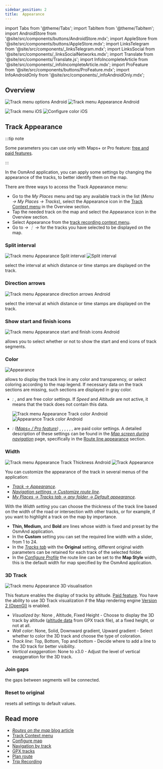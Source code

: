 ```yaml
---
sidebar_position: 2
title:  Appearance
---
```


import Tabs from '@theme/Tabs';
import TabItem from '@theme/TabItem';
import AndroidStore from '@site/src/components/buttons/AndroidStore.mdx';
import AppleStore from '@site/src/components/buttons/AppleStore.mdx';
import LinksTelegram from '@site/src/components/_linksTelegram.mdx';
import LinksSocial from '@site/src/components/_linksSocialNetworks.mdx';
import Translate from '@site/src/components/Translate.js';
import InfoIncompleteArticle from '@site/src/components/_infoIncompleteArticle.mdx';
import ProFeature from '@site/src/components/buttons/ProFeature.mdx';
import InfoAndroidOnly from '@site/src/components/_infoAndroidOnly.mdx';

<InfoIncompleteArticle/>


## Overview

<Tabs groupId="operating-systems">

<TabItem value="android" label="Android">  

![Track menu options Android](@site/static/img/map/track-appear-and-1.png)  ![Track menu Appearance Android](@site/static/img/map/track_appearence_1_andr.png)  

</TabItem>

<TabItem value="ios" label="iOS">

![Track menu iOS](@site/static/img/map/track_appearence_1_ios.png) ![Configure color iOS](@site/static/img/map/track_appearence_2_ios.png)  

</TabItem>

</Tabs> 


## Track Appearance

:::tip note

<ProFeature/> Some parameters you can use only with Maps+ or Pro feature: <a href="https://osmand.net/docs/user/purchases/android#free-and-paid-features">free and paid features</a>.

:::

In the OsmAnd application, you can apply some settings by changing the appearance of the tracks, to better identify them on the map.  

There are three ways to access the Track Appearance menu:
- Go to the *My Places* menu and tap any available track in the list (*Menu → My Places → Tracks*), select the Appearance icon in the [Track Context menu](../../map/track-context-menu.md#overview) in the Overview section.
- Tap the needed track on the map and select the Appearance icon in the Overview section.
- Select Appearance from the [track recording context menu](../../plugins/trip-recording.md#сurrent-track-recording).  
- Go to *<Translate android="true" ids="shared_string_menu,configure_map,show_gpx"/> → &#8942; → <Translate android="true" ids="change_appearance"/>* for the tracks you have selected to be displayed on the map. 


### Split interval

![Track menu Appearance Split interval](@site/static/img/map/track_appearance_menu_split_interval_android.png)  ![Split interval](@site/static/img/map/track_appearance_menu_split_interval_ios.png)

select the interval at which distance or time stamps are displayed on the track.  
 
### Direction arrows

![Track menu Appearance direction arrows Android](@site/static/img/map/track_appearance_menu_direction_arrows_android.png) 

select the interval at which distance or time stamps are displayed on the track.  
 
### Show start and finish icons

![Track menu Appearance start and finish icons Android](@site/static/img/map/track_appearance_menu_sf_icons_android.png)  

allows you to select whether or not to show the start and end icons of track segments.  

### Color

![Appearance](@site/static/img/map/appearance_color_andr.png) 

allows to display the track line in any color and transparency, or select coloring according to the map legend. If necessary data on the track sections are missing, such sections are displayed in gray color. 

- *<Translate ios="true" ids="shared_string_color"/>:* *<Translate android="true" ids="track_coloring_solid"/>*, *<Translate android="true" ids="shared_string_speed"/>* and *<Translate android="true" ids="altitude"/>* are free color settings. If *Speed* and *Altitude* are not active, it means that the track does not contain this data.  

    ![Track menu Appearance Track color Android](@site/static/img/map/track_appearance_menu_track_color_android.png)  ![Appearance Track color Android](@site/static/img/map/track_appearance_menu_track_color_ios-2.png)  

- *<Translate android="true" ids="shared_string_color"/>: ([Maps+ / Pro feature](../../purchases/index.md))* *<Translate android="true" ids="shared_string_slope"/>*, *<Translate android="true" ids="routeInfo_roadClass_name"/>*, *<Translate android="true" ids="routeInfo_surface_name"/>*, *<Translate android="true" ids="routeInfo_smoothness_name"/>*, *<Translate android="true" ids="routeInfo_winter_ice_road_name"/>*, *<Translate android="true" ids="routeInfo_surface_name"/>*, *<Translate android="true" ids="routeInfo_horse_scale_name"/>* are paid color settings. A detailed description of these settings can be found in the [*Map screen during navigation*](../../navigation/guidance/map-during-navigation.md#color) page, specifically in the [Route line appearance](../../navigation/guidance/map-during-navigation.md#route-line-appearance) section.  


### Width

![Track menu Appearance Track Thickness Android](@site/static/img/map/track_appearance_menu_track_thickness_android.png)   ![Track Appearance](@site/static/img/map/track_appearance_width_andr.png)  

You can customize the appearance of the track in several menus of the application:
- [*Track → Appearance*](../../personal/tracks/manage-tracks.md#folder-menu).
- [*Navigation settings → Customize route line*](../../navigation/guidance/navigation-settings.md#customize-route-line).
- [*My Places → Tracks tab → any folder → Default appearance*](../../personal/tracks/manage-tracks.md#folder-menu).

With the *Width setting* you can choose the thickness of the track line based on the width of the road or intersection with other tracks, or for example, if you want to highlight a track on the map by importance.  

- **Thin, Medium,** and **Bold** are lines whose width is fixed and preset by the OsmAnd application.
- In the **Custom** setting you can set the required line width with a slider, from 1 to 24.
- In the [*Tracks tab*](../../personal/tracks/manage-tracks.md#folder-menu) with the **Original** setting, different original width parameters can be retained for each track of the selected folder.
- In the [*Configure Profile*](../../navigation/guidance/navigation-settings.md#customize-route-line) the route line can be set to the **Map Style** width, this is the default width for map specified by the OsmAnd application.


### 3D Track

![Track menu Appearance 3D visualisation](@site/static/img/map/track_appearance_menu_3d_android.png)

This feature enables the display of tracks by altitude. [Paid feature](../../purchases/index.md). You have the ability to use 3D Track visualization if the Map rendering engine [Version 2 (OpenGl)](../../personal/global-settings.md#map-rendering-engine) is enabled.  

- *Visualized by*: None , Altitude, Fixed Height - Choose to display the 3D track by altitude ([altitude data](../../plugins/trip-recording.md#recorded-gpx-file) from GPX track file), at a fixed height, or not at all. 
- *Wall color*: None, Solid, Downward gradient, Upward gradient - Select whether to color the 3D track and choose the type of coloration. 
- *Track line*: Top, Bottom, Top and bottom - Decide where to add a line to the 3D track for better visibility. 
- *Vertical exaggeration*: None to x3.0 - Adjust the level of vertical exaggeration for the 3D track.  

### Join gaps

the gaps between segments will be connected. 

### Reset to original

resets all settings to default values. 


## Read more

- [*Routes on the map* blog article](https://docs.osmand.net/blog/routes)  
- [Track Context menu](../../map/track-context-menu.md)  
- [Configure map](../../map/configure-map-menu.md)  
- [Navigation by track](../../navigation/setup/gpx-navigation.md)  
- [GPX tracks](../../personal/tracks/index.md)  
- [Plan route](../../plan-route/index.md)  
- [Trip Recording](../../plugins/trip-recording.md)    